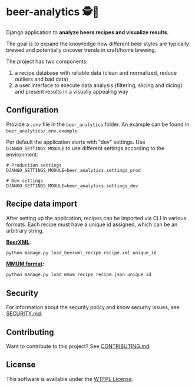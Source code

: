 beer-analytics 🕵️🍺
===================

Django application to **analyze beers recipes and visualize results**.

The goal is to expand the knowledge how different beer styles are typically brewed and potentially uncover trends in
craft/home brewing.

The project has two components:

1) a recipe database with reliable data (clean and normalized, reduce outliers and bad data)
2) a user interface to execute data analysis (filtering, slicing and dicing) and present results in a visually appealing
   way

Configuration
-------------

Provide a `.env` file in the `beer_analytics` folder. An example can be found in `beer_analytics/.env.example`.

Per default the application starts with "dev" settings. Use `DJANGO_SETTINGS_MODULE` to use different settings according
to the environment:

```
# Production settings
DJANGO_SETTINGS_MODULE=beer_analytics.settings_prod

# Dev settings
DJANGO_SETTINGS_MODULE=beer_analytics.settings_dev
```

Recipe data import
------------------

After setting up the application, recipes can be imported via CLI in various formats. Each recipe must have a unique id
assigned, which can be an arbitrary string.

**[BeerXML](http://www.beerxml.com/)**:

```bash
python manage.py load_beerxml_recipe recipe.xml unique_id
```

**[MMUM format](https://www.maischemalzundmehr.de/):**

```bash
python manage.py load_mmum_recipe recipe.json unique_id
```

Security
--------

For information about the security policy and know security issues, see [SECURITY.md](SECURITY.md).

Contributing
------------

Want to contribute to this project? See [CONTRIBUTING.md](CONTRIBUTING.md).

License
-------

This software is available under the [WTFPL License](LICENSE).
